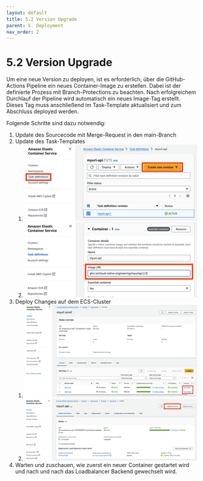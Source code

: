 ```yaml
---
layout: default
title: 5.2 Version Upgrade
parent: 5. Deployment
nav_order: 2
---
```


# 5.2 Version Upgrade

Um eine neue Version zu deployen, ist es erforderlich, über die GitHub-Actions Pipeline ein neues Container-Image zu erstellen. Dabei ist der definierte Prozess mit Branch-Protections zu beachten. Nach erfolgreichem Durchlauf der Pipeline wird automatisch ein neues Image-Tag erstellt. Dieses Tag muss anschließend im Task-Template aktualisiert und zum Abschluss deployed werden.

Folgende Schritte sind dazu notwendig:

1. Update des Sourcecode mit Merge-Request in den main-Branch
2. Update des Task-Templates
   1. ![ecs_update_1](../../resources/images/ecs_update_1.png)
   2. ![ecs_update_2](../../resources/images/ecs_update_2.png)
3. Deploy Changes auf dem ECS-Cluster
   1. ![ecs_update_3](../../resources/images/ecs_update_3.png)
   1. ![ecs_update_4](../../resources/images/ecs_update_4.png)
4. Warten und zuschauen, wie zuerst ein neuer Container gestartet wird und nach und nach das Loadbalancer Backend gewechselt wird.
